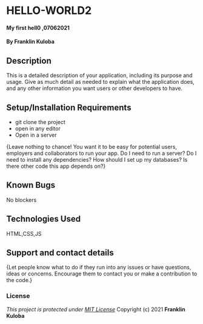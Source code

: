 # HELLO-WORLD2
#### My first hell0 ,07062021
#### By Franklin Kuloba
## Description
This is a detailed description of your application, including its purpose and usage.  Give as much detail as needed to explain what the application does, and any other information you want users or other developers to have.
## Setup/Installation Requirements
* git clone the project
* open in any editor
* Open in a server

{Leave nothing to chance! You want it to be easy for potential users, employers and collaborators to run your app. Do I need to run a server? Do I need to install any dependencies? How should I set up my databases? Is there other code this app depends on?}
## Known Bugs
No blockers
## Technologies Used
HTML,CSS,JS
## Support and contact details
{Let people know what to do if they run into any issues or have questions, ideas or concerns.  Encourage them to contact you or make a contribution to the code.}
### License
*This project is protected under [MIT License](LICENSE)*
Copyright (c) 2021 **Franklin Kuloba**
